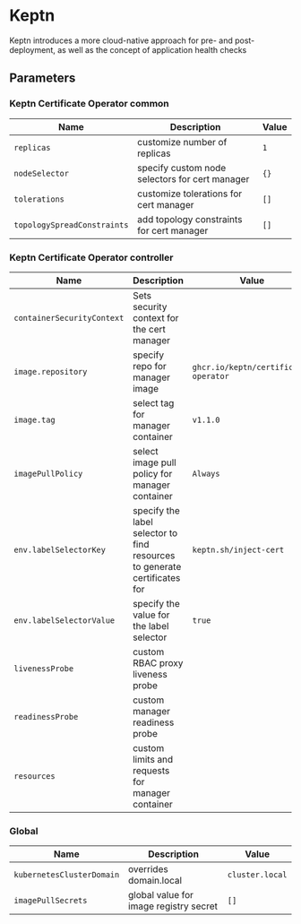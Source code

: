 # Keptn

Keptn introduces a more cloud-native approach for pre- and post-deployment,
as well as the concept of application health checks

<!-- markdownlint-disable MD012 -->
## Parameters

### Keptn Certificate Operator common

| Name                        | Description                                    | Value |
| --------------------------- | ---------------------------------------------- | ----- |
| `replicas`                  | customize number of replicas                   | `1`   |
| `nodeSelector`              | specify custom node selectors for cert manager | `{}`  |
| `tolerations`               | customize tolerations for cert manager         | `[]`  |
| `topologySpreadConstraints` | add topology constraints for cert manager      | `[]`  |

### Keptn Certificate Operator controller

| Name                       | Description                                                               | Value                                |
| -------------------------- | ------------------------------------------------------------------------- | ------------------------------------ |
| `containerSecurityContext` | Sets security context for the cert manager                                |                                      |
| `image.repository`         | specify repo for manager image                                            | `ghcr.io/keptn/certificate-operator` |
| `image.tag`                | select tag for manager container                                          | `v1.1.0`                             |
| `imagePullPolicy`          | select image pull policy for manager container                            | `Always`                             |
| `env.labelSelectorKey`     | specify the label selector to find resources to generate certificates for | `keptn.sh/inject-cert`               |
| `env.labelSelectorValue`   | specify the value for the label selector                                  | `true`                               |
| `livenessProbe`            | custom RBAC proxy liveness probe                                          |                                      |
| `readinessProbe`           | custom manager readiness probe                                            |                                      |
| `resources`                | custom limits and requests for manager container                          |                                      |

### Global

| Name                      | Description                            | Value           |
| ------------------------- | -------------------------------------- | --------------- |
| `kubernetesClusterDomain` | overrides domain.local                 | `cluster.local` |
| `imagePullSecrets`        | global value for image registry secret | `[]`            |
